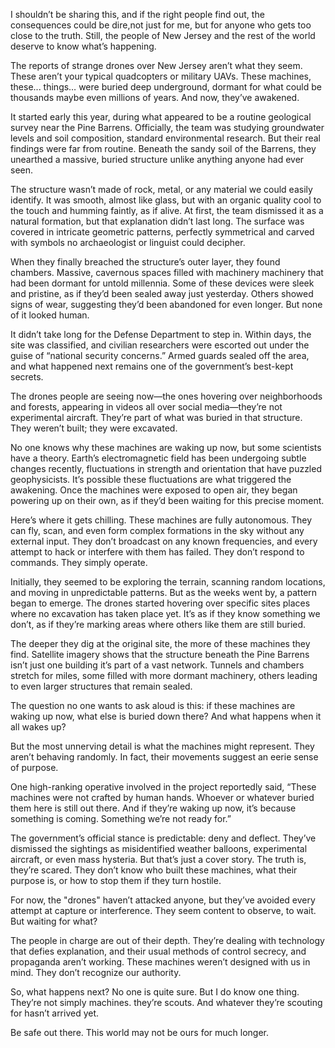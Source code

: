 I shouldn’t be sharing this, and if the right people find out, the consequences could be dire,not just for me, but for anyone who gets too close to the truth. Still, the people of New Jersey and the rest of the world deserve to know what’s happening.

The reports of strange drones over New Jersey aren’t what they seem. These aren’t your typical quadcopters or military UAVs. These machines, these... things… were buried deep underground, dormant for what could be thousands maybe even millions of years. And now, they’ve awakened.

It started early this year, during what appeared to be a routine geological survey near the Pine Barrens. Officially, the team was studying groundwater levels and soil composition, standard environmental research. But their real findings were far from routine. Beneath the sandy soil of the Barrens, they unearthed a massive, buried structure unlike anything anyone had ever seen.

The structure wasn’t made of rock, metal, or any material we could easily identify. It was smooth, almost like glass, but with an organic quality cool to the touch and humming faintly, as if alive. At first, the team dismissed it as a natural formation, but that explanation didn’t last long. The surface was covered in intricate geometric patterns, perfectly symmetrical and carved with symbols no archaeologist or linguist could decipher.

When they finally breached the structure’s outer layer, they found chambers. Massive, cavernous spaces filled with machinery machinery that had been dormant for untold millennia. Some of these devices were sleek and pristine, as if they’d been sealed away just yesterday. Others showed signs of wear, suggesting they’d been abandoned for even longer. But none of it looked human.

It didn’t take long for the Defense Department to step in. Within days, the site was classified, and civilian researchers were escorted out under the guise of “national security concerns.” Armed guards sealed off the area, and what happened next remains one of the government’s best-kept secrets.

The drones people are seeing now—the ones hovering over neighborhoods and forests, appearing in videos all over social media—they’re not experimental aircraft. They’re part of what was buried in that structure. They weren’t built; they were excavated.

No one knows why these machines are waking up now, but some scientists have a theory. Earth’s electromagnetic field has been undergoing subtle changes recently, fluctuations in strength and orientation that have puzzled geophysicists. It’s possible these fluctuations are what triggered the awakening. Once the machines were exposed to open air, they began powering up on their own, as if they’d been waiting for this precise moment.

Here’s where it gets chilling. These machines are fully autonomous. They can fly, scan, and even form complex formations in the sky without any external input. They don’t broadcast on any known frequencies, and every attempt to hack or interfere with them has failed. They don’t respond to commands. They simply operate.

Initially, they seemed to be exploring the terrain, scanning random locations, and moving in unpredictable patterns. But as the weeks went by, a pattern began to emerge. The drones started hovering over specific sites places where no excavation has taken place yet. It’s as if they know something we don’t, as if they’re marking areas where others like them are still buried.

The deeper they dig at the original site, the more of these machines they find. Satellite imagery shows that the structure beneath the Pine Barrens isn’t just one building it’s part of a vast network. Tunnels and chambers stretch for miles, some filled with more dormant machinery, others leading to even larger structures that remain sealed.

The question no one wants to ask aloud is this: if these machines are waking up now, what else is buried down there? And what happens when it all wakes up?

But the most unnerving detail is what the machines might represent. They aren’t behaving randomly. In fact, their movements suggest an eerie sense of purpose.

One high-ranking operative involved in the project reportedly said, “These machines were not crafted by human hands. Whoever or whatever buried them here is still out there. And if they’re waking up now, it’s because something is coming. Something we’re not ready for.”

The government’s official stance is predictable: deny and deflect. They’ve dismissed the sightings as misidentified weather balloons, experimental aircraft, or even mass hysteria. But that’s just a cover story. The truth is, they’re scared. They don’t know who built these machines, what their purpose is, or how to stop them if they turn hostile.

For now, the "drones" haven’t attacked anyone, but they’ve avoided every attempt at capture or interference. They seem content to observe, to wait. But waiting for what?

The people in charge are out of their depth. They’re dealing with technology that defies explanation, and their usual methods of control secrecy, and propaganda aren’t working. These machines weren’t designed with us in mind. They don’t recognize our authority.

So, what happens next? No one is quite sure. But I do know one thing. They’re not simply machines. they’re scouts. And whatever they’re scouting for hasn’t arrived yet.

Be safe out there. This world may not be ours for much longer.





